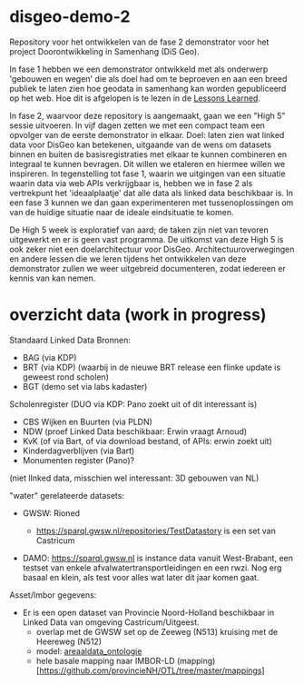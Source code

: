 # disgeo-demo-2
Repository voor het ontwikkelen van de fase 2 demonstrator voor het project Doorontwikkeling in Samenhang (DiS Geo). 

In fase 1 hebben we een demonstrator ontwikkeld met als onderwerp 'gebouwen en wegen' die als doel had om te beproeven en aan een breed publiek te laten zien hoe geodata in samenhang kan worden gepubliceerd op het web. Hoe dit is afgelopen is te lezen in de [Lessons Learned](https://docs.geostandaarden.nl/disgeo/dll/). 

In fase 2, waarvoor deze repository is aangemaakt, gaan we een "High 5" sessie uitvoeren. In vijf dagen zetten we met een compact team een opvolger van de eerste demonstrator in elkaar. Doel: laten zien wat linked data voor DisGeo kan betekenen, uitgaande van de wens om datasets binnen en buiten de basisregistraties met elkaar te kunnen combineren en integraal te kunnen bevragen. Dit willen we etaleren en hiermee willen we inspireren. In tegenstelling tot fase 1, waarin we uitgingen van een situatie waarin data via web APIs verkrijgbaar is, hebben we in fase 2 als vertrekpunt het 'ideaalplaatje' dat alle data als linked data beschikbaar is. In een fase 3 kunnen we dan gaan experimenteren met tussenoplossingen om van de huidige situatie naar de ideale eindsituatie te komen.

De High 5 week is exploratief van aard; de taken zijn niet van tevoren uitgewerkt en er is geen vast programma. De uitkomst van deze High 5 is ook zeker niet een doelarchitectuur voor DisGeo. Architectuuroverwegingen en andere lessen die we leren tijdens het ontwikkelen van deze demonstrator zullen we weer uitgebreid documenteren, zodat iedereen er kennis van kan nemen.

# overzicht data (work in progress)
Standaard Linked Data Bronnen:
* BAG (via KDP)
* BRT (via KDP) (waarbij in de nieuwe BRT release een flinke update is geweest rond scholen)
* BGT (demo set via labs kadaster)

Scholenregister (DUO via KDP: Pano zoekt uit of dit interessant is)
* CBS Wijken en Buurten (via PLDN)
* NDW (proef Linked Data beschikbaar: Erwin vraagt Arnoud)
* KvK (of via Bart, of via download bestand, of APIs: erwin zoekt uit)
* Kinderdagverblijven (via Bart)
* Monumenten register (Pano)?

(niet lInked data, misschien wel interessant: 3D gebouwen van NL)

"water" gerelateerde datasets:
* GWSW: Rioned
  * https://sparql.gwsw.nl/repositories/TestDatastory is een set van Castricum

* DAMO: https://sparql.gwsw.nl is instance data vanuit West-Brabant, een testset van enkele afvalwatertransportleidingen en een rwzi. Nog erg basaal en klein, als test voor alles wat later dit jaar komen gaat.

Asset/Imbor gegevens:
* Er is een open dataset van Provincie Noord-Holland beschikbaar in Linked Data van omgeving Castricum/Uitgeest.
  * overlap met de GWSW set op de Zeeweg (N513) kruising met de Heereweg (N512)
  * model: [areaaldata_ontologie](https://provincienh.github.io/OTL/)
  * hele basale mapping naar IMBOR-LD (mapping)[https://github.com/provincieNH/OTL/tree/master/mappings]

